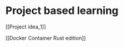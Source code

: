 ###
###
###
###
###
###



# Project based learning

[[Project idea_1]]

[[Docker Container Rust edition]]